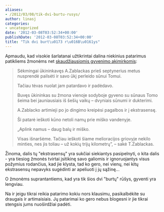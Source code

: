 ```yaml
---
aliases:
- /2012/03/08/tik-dvi-burtu-rusys/
author: linasj
categories:
- uncategorized
date: '2012-03-08T03:52:34+00:00'
publishDate: '2012-03-08T03:52:34+00:00'
title: "Tik dvi burt\u0173 r\u016B\u0161ys"
---
```

Apmaudu, kad visokie šarlatanai užtikrintai dalina niekinius patarimus patikliems žmonėms net [skaudžiausiomis gyvenimo akimirkomis](http://www.lrytas.lt/?data=20120306&id=akt06_a3120306&p=1&sk_id=99&view=2):

> Sėkmingai ūkininkavęs A.Zablackas prieš septynerius metus nusprendė pailsėti ir savo ūkį perleido sūnui Tomui.
> 
> Tačiau tėvas nuolat jam patardavo ir padėdavo.
> 
> Buvęs ūkininkas su žmona vienoje sodyboje gyveno su sūnaus Tomo šeima bei jauniausiais iš šešių vaikų – dvyniais sūnumi ir dukterimi.
> 
> A.Zablacko artimieji po jo dingimo kreipėsi pagalbos ir į ekstrasensę.
> 
> Ši patarė ieškoti kūno netoli namų prie miško vandenyje.
> 
> „Aplink namus – daug balų ir miško.
> 
> Visas išnaršėme. Tačiau ieškoti šiame melioracijos griovyje nekilo minties, nes jis toliau – už kokių trijų kilometrų”, – sakė T.Zablackas.


Žinoma, dalis tų "ekstrasensų" yra sukčiai siekiantys pasipelnyti, o kita dalis - yra tiesiog žmonės tvirtai įsitikinę savo galiomis ir ignoruojantys visus požymius rodančius, kad jie klysta, tad ko gero, nei vienų, nei kitų ekstrasensų nepavyks sugėdinti ar apeliuoti į jų sąžinę...

O žmonėms suprantantiems, kad yra tik šios dvi "burtų" rūšys, gyventi yra lengviau.

Na ir jeigu tikrai reikia patarimo kokiu nors klausimu, pasikalbėkite su draugais ir artimaisiais. Jų patarimai ko gero nebus blogesni ir jie tikrai stengsis jums nuoširdžiai padėti.
